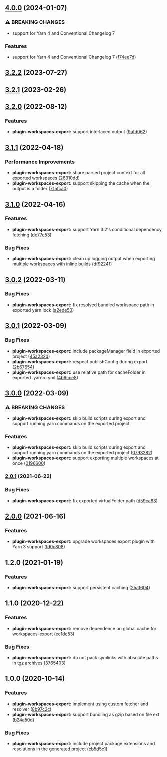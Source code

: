 ## [4.0.0](https://github.com/kherock/yarn-plugins/compare/@kherock/yarn-plugin-workspaces-export@3.2.2...@kherock/yarn-plugin-workspaces-export@4.0.0) (2024-01-07)


### ⚠ BREAKING CHANGES

* support for Yarn 4 and Conventional Changelog 7

### Features

* support for Yarn 4 and Conventional Changelog 7 ([f74ee7d](https://github.com/kherock/yarn-plugins/commit/f74ee7dbdc8d6cab16b562fb56ab3af73923b74f))

## [3.2.2](https://github.com/kherock/yarn-plugins/compare/@kherock/yarn-plugin-workspaces-export@3.2.1...@kherock/yarn-plugin-workspaces-export@3.2.2) (2023-07-27)

## [3.2.1](https://github.com/kherock/yarn-plugins/compare/@kherock/yarn-plugin-workspaces-export@3.2.0...@kherock/yarn-plugin-workspaces-export@3.2.1) (2023-02-26)

## [3.2.0](https://github.com/kherock/yarn-plugins/compare/@kherock/yarn-plugin-workspaces-export@3.1.1...@kherock/yarn-plugin-workspaces-export@3.2.0) (2022-08-12)


### Features

* **plugin-workspaces-export:** support interlaced output ([9afd062](https://github.com/kherock/yarn-plugins/commit/9afd062855681c557ee2c466031d7730e661bc80))

## [3.1.1](https://github.com/kherock/yarn-plugins/compare/@kherock/yarn-plugin-workspaces-export@3.1.0...@kherock/yarn-plugin-workspaces-export@3.1.1) (2022-04-18)


### Performance Improvements

* **plugin-workspaces-export:** share parsed project context for all exported workspaces ([26310dd](https://github.com/kherock/yarn-plugins/commit/26310ddac9f8c5037716305fe1c9c9418beb41dc))
* **plugin-workspaces-export:** support skipping the cache when the output is a folder ([715fca0](https://github.com/kherock/yarn-plugins/commit/715fca02cb3372ccfd3bc039c027ac7030a1f847))

## [3.1.0](https://github.com/kherock/yarn-plugins/compare/@kherock/yarn-plugin-workspaces-export@3.0.2...@kherock/yarn-plugin-workspaces-export@3.1.0) (2022-04-16)


### Features

* **plugin-workspaces-export:** support Yarn 3.2's conditional dependency fetching ([dc77c53](https://github.com/kherock/yarn-plugins/commit/dc77c5314dccfed2830f37df097357af26114e43))


### Bug Fixes

* **plugin-workspaces-export:** clean up logging output when exporting multiple workspaces with inline builds ([df9224f](https://github.com/kherock/yarn-plugins/commit/df9224f1342a6df2369b0c50a2c13cf1d6ac2812))

## [3.0.2](https://github.com/kherock/yarn-plugins/compare/@kherock/yarn-plugin-workspaces-export@3.0.1...@kherock/yarn-plugin-workspaces-export@3.0.2) (2022-03-11)


### Bug Fixes

* **plugin-workspaces-export:** fix resolved bundled workspace path in exported yarn.lock ([a2ede53](https://github.com/kherock/yarn-plugins/commit/a2ede536b9f86f441498c5487f9febd5c4e89094))

## [3.0.1](https://github.com/kherock/yarn-plugins/compare/@kherock/yarn-plugin-workspaces-export@3.0.0...@kherock/yarn-plugin-workspaces-export@3.0.1) (2022-03-09)


### Bug Fixes

* **plugin-workspaces-export:** include packageManager field in exported project ([45a232d](https://github.com/kherock/yarn-plugins/commit/45a232d430d0b85cfb787fb58edd6b020c56c3e7))
* **plugin-workspaces-export:** respect publishConfig during export ([2b67654](https://github.com/kherock/yarn-plugins/commit/2b6765499846a8aa22e769c5a15d4fe269f6eb4a))
* **plugin-workspaces-export:** use relative path for cacheFolder in exported .yarnrc.yml ([4b6cce8](https://github.com/kherock/yarn-plugins/commit/4b6cce885e4a93af2312d2ed406fcbf31851de3d))

## [3.0.0](https://github.com/kherock/yarn-plugins/compare/@kherock/yarn-plugin-workspaces-export@2.0.1...@kherock/yarn-plugin-workspaces-export@3.0.0) (2022-03-09)


### ⚠ BREAKING CHANGES

* **plugin-workspaces-export:** skip build scripts during export and support running yarn commands on the exported project

### Features

* **plugin-workspaces-export:** skip build scripts during export and support running yarn commands on the exported project ([0793282](https://github.com/kherock/yarn-plugins/commit/0793282dcce69b9053e53545af20d69dbf2e5233))
* **plugin-workspaces-export:** support exporting multiple workspaces at once ([0196600](https://github.com/kherock/yarn-plugins/commit/01966000a6969b94044983994f3f4fda81ca0206))

### [2.0.1](https://github.com/kherock/yarn-plugins/compare/@kherock/yarn-plugin-workspaces-export@2.0.0...@kherock/yarn-plugin-workspaces-export@2.0.1) (2021-06-22)


### Bug Fixes

* **plugin-workspaces-export:** fix exported virtualFolder path ([d59ca83](https://github.com/kherock/yarn-plugins/commit/d59ca83ba096bbc1398f66a559376faacd32134d))

## [2.0.0](https://github.com/kherock/yarn-plugins/compare/@kherock/yarn-plugin-workspaces-export@1.2.0...@kherock/yarn-plugin-workspaces-export@2.0.0) (2021-06-16)


### Features

* **plugin-workspaces-export:** upgrade workspaces export plugin with Yarn 3 support ([fd0c808](https://github.com/kherock/yarn-plugins/commit/fd0c8087a5d19fc03ee4d86ee337212ad7524737))

## 1.2.0 (2021-01-19)


### Features

* **plugin-workspaces-export:** support persistent caching ([25a1604](https://github.com/kherock/yarn-plugins/commit/25a1604d1d4d88fc9a862b4f5022c535199df3b8))

## 1.1.0 (2020-12-22)


### Features

* **plugin-workspaces-export:** remove dependence on global cache for workspaces-export ([ec1dc53](https://github.com/kherock/yarn-plugins/commit/ec1dc536bda03b3e54b553971d1db04436cd2688))


### Bug Fixes

* **plugin-workspaces-export:** do not pack symlinks with absolute paths in tgz archives ([3765403](https://github.com/kherock/yarn-plugins/commit/3765403e36c393455eeaaa04b775d8234610e8b7))

## 1.0.0 (2020-10-14)


### Features

* **plugin-workspaces-export:** implement using custom fetcher and resolver ([8b97c2c](https://github.com/kherock/yarn-plugins/commit/8b97c2c7cc77523bbc0c6bc60f058e251899c29c))
* **plugin-workspaces-export:** support bundling as gzip based on file ext ([b24a50d](https://github.com/kherock/yarn-plugins/commit/b24a50d195946aad900c2f8a9aaf3815ca1ff9c4))


### Bug Fixes

* **plugin-workspaces-export:** include project package extensions and resolutions in the generated project ([cb5d5c1](https://github.com/kherock/yarn-plugins/commit/cb5d5c1b44ad6d0b952c1bc6d5e3678f9ad32c0f))

